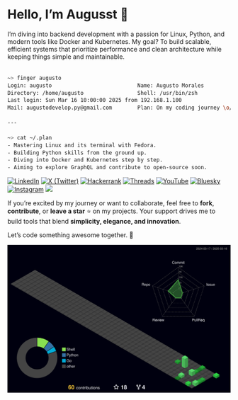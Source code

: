 # Hello, I’m Augusst 👋 

I’m diving into backend development with a passion for Linux, Python, and modern tools like Docker and Kubernetes. My goal? To build scalable, efficient systems that prioritize performance and clean architecture while keeping things simple and maintainable.

``` bash

~> finger augusto  
Login: augusto                           Name: Augusto Morales  
Directory: /home/augusto                 Shell: /usr/bin/zsh  
Last login: Sun Mar 16 10:00:00 2025 from 192.168.1.100  
Mail: augustodevelop.py@gmail.com        Plan: On my coding journey \o/

---

~> cat ~/.plan  
- Mastering Linux and its terminal with Fedora.  
- Building Python skills from the ground up.  
- Diving into Docker and Kubernetes step by step.  
- Aiming to explore GraphQL and contribute to open-source soon.

```

[![LinkedIn](https://img.shields.io/badge/-LinkedIn-0077B5?style=flat&logo=linkedin&logoColor=white)](https://www.linkedin.com/in/augusstmorales/)
[![X (Twitter)](https://img.shields.io/badge/-X%20(Twitter)-000000?style=flat&logo=x&logoColor=white)](https://x.com/AugusstMorales)
[![Hackerrank](https://img.shields.io/badge/-Hackerrank-2EC866?style=flat&logo=hackerrank&logoColor=white)](https://www.hackerrank.com/profile/AugusstMorales)
[![Threads](https://img.shields.io/badge/-Threads-000000?style=flat&logo=threads&logoColor=white)](https://www.threads.net/@augusst_morales)
[![YouTube](https://img.shields.io/badge/-YouTube-FF0000?style=flat&logo=youtube&logoColor=white)](https://www.youtube.com/@AugusstMorales)
[![Bluesky](https://img.shields.io/badge/-Bluesky-0085FF?style=flat&logo=bluesky&logoColor=white)](https://bsky.app/profile/augusstmorales.bsky.social)
[![Instagram](https://img.shields.io/badge/-Instagram-E4405F?style=flat&logo=instagram&logoColor=white)](https://www.instagram.com/augusst_morales/)
![](https://komarev.com/ghpvc/?username=AugusstMorales&color=brightgreen)

If you’re excited by my journey or want to collaborate, feel free to **fork**, **contribute**, or **leave a star** ⭐️ on my projects. Your support drives me to build tools that blend **simplicity, elegance, and innovation**.  

Let’s code something awesome together. 🚀

![](./profile-3d-contrib/profile-night-green.svg) 


